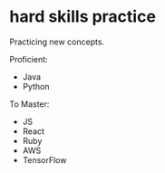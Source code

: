 # hard skills practice
Practicing new concepts.

Proficient:
- Java
- Python

To Master:
- JS
- React
- Ruby
- AWS
- TensorFlow
